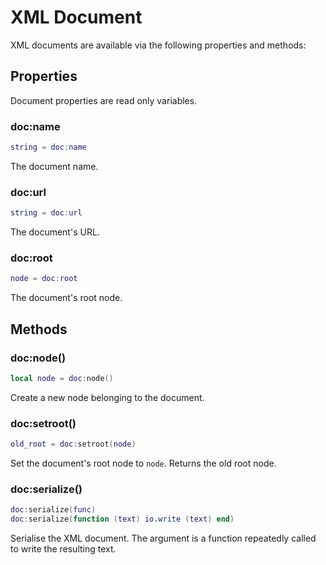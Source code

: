 # XML Document

XML documents are available via the following properties and methods:

## Properties

Document properties are read only variables.

### doc:name
```lua
string = doc:name
```

The document name.

### doc:url
```lua
string = doc:url
```

The document's URL.

### doc:root
```lua
node = doc:root
```

The document's root node.

## Methods

### doc:node()
```lua
local node = doc:node()
```

Create a new node belonging to the document.

### doc:setroot()
```lua
old_root = doc:setroot(node)
```

Set the document's root node to `node`. Returns the old root node.

### doc:serialize()
```lua
doc:serialize(func)
doc:serialize(function (text) io.write (text) end)
```

Serialise the XML document. The argument is a function repeatedly called to
write the resulting text.

